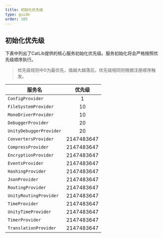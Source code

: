 ```yaml
---
title: 初始化优先级
type: guide
order: 105
---
```


## 初始化优先级

下表中列出了CatLib提供的核心服务初始化优先级。服务初始化将会严格按照优先级顺序执行。

> 优先级规则中0为最优先，值越大越落后，优先级相同则根据注册顺序触发。

| 服务名                   | 优先级      |
| ----------------------- |:------------:|
| `ConfigProvider`        | 1           |
| `FileSystemProvider`    | 10          |
| `MonoDriverProvider`    | 10          |
| `DebuggerProvider`      | 20          |
| `UnityDebuggerProvider` | 20          |
| `ConvertersProvider`    | 2147483647  |
| `CompressProvider`      | 2147483647  |
| `EncryptionProvider`    | 2147483647  |
| `EventsProvider`        | 2147483647  |
| `HashingProvider`       | 2147483647  |
| `JsonProvider`          | 2147483647  |
| `RoutingProvider`       | 2147483647  |
| `UnityRoutingProvider`  | 2147483647  |
| `TimeProvider`          | 2147483647  |
| `UnityTimeProvider`     | 2147483647  |
| `TimerProvider`         | 2147483647  |
| `TranslationProvider`   | 2147483647  |